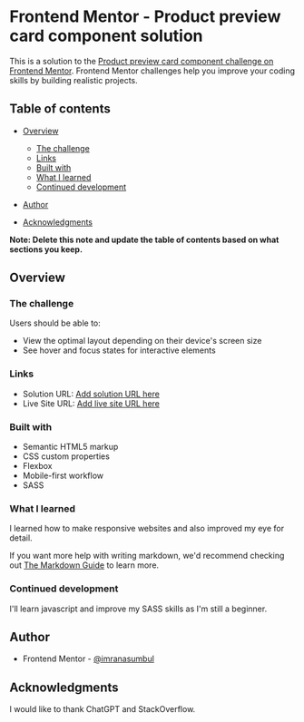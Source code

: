 # Frontend Mentor - Product preview card component solution

This is a solution to the [Product preview card component challenge on Frontend Mentor](https://www.frontendmentor.io/challenges/product-preview-card-component-GO7UmttRfa). Frontend Mentor challenges help you improve your coding skills by building realistic projects. 

## Table of contents

- [Overview](#overview)
  - [The challenge](#the-challenge)
  - [Links](#links)
  - [Built with](#built-with)
  - [What I learned](#what-i-learned)
  - [Continued development](#continued-development)

- [Author](#author)
- [Acknowledgments](#acknowledgments)

**Note: Delete this note and update the table of contents based on what sections you keep.**

## Overview

### The challenge

Users should be able to:

- View the optimal layout depending on their device's screen size
- See hover and focus states for interactive elements


### Links

- Solution URL: [Add solution URL here](https://your-solution-url.com)
- Live Site URL: [Add live site URL here](https://your-live-site-url.com)



### Built with

- Semantic HTML5 markup
- CSS custom properties
- Flexbox
- Mobile-first workflow
- SASS

### What I learned

I learned how to make responsive websites and also improved my eye for detail.


If you want more help with writing markdown, we'd recommend checking out [The Markdown Guide](https://www.markdownguide.org/) to learn more.



### Continued development

I'll learn javascript and improve my SASS skills as I'm still a beginner.

## Author


- Frontend Mentor - [@imranasumbul](https://www.frontendmentor.io/profile/imranasumbul)


## Acknowledgments

I would like to thank ChatGPT and StackOverflow.


